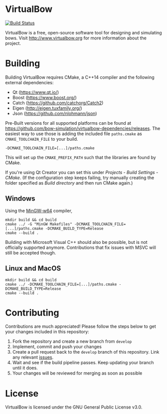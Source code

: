 # VirtualBow

[![Build Status](https://bow-simulation.visualstudio.com/virtualbow/_apis/build/status/bow-simulation.virtualbow?branchName=develop)](https://bow-simulation.visualstudio.com/virtualbow/_build/latest?definitionId=1&branchName=develop)

VirtualBow is a free, open-source software tool for designing and simulating bows.
Visit http://www.virtualbow.org for more information about the project.

# Building

Building VirtualBow requires CMake, a C++14 compiler and the following external dependencies:

* Qt (https://www.qt.io/)
* Boost (https://www.boost.org/)
* Catch (https://github.com/catchorg/Catch2)
* Eigen (http://eigen.tuxfamily.org/)
* Json (https://github.com/nlohmann/json)

Pre-Built versions for all supported platforms can be found at https://github.com/bow-simulation/virtualbow-dependencies/releases.
The easiest way to use those is adding the included file `paths.cmake` as `CMAKE_TOOLCHAIN_FILE` to your build.

    -DCMAKE_TOOLCHAIN_FILE=[...]/paths.cmake

This will set up the `CMAKE_PREFIX_PATH` such that the libraries are found by CMake.

If you're using Qt Creator you can set this under *Projects* - *Build Settings* - *CMake*. (If the configuration step keeps failing, try manually creating the folder specified as *Build directory* and then run CMake again.)

## Windows

Using the [MinGW-w64](http://mingw-w64.org/doku.php) compiler,

    mkdir build && cd build
    cmake ../ -G "MinGW Makefiles" -DCMAKE_TOOLCHAIN_FILE=[...]/paths.cmake -DCMAKE_BUILD_TYPE=Release
    cmake --build .

Building with Microsoft Visual C++ should also be possible, but is not officially supported anymore. Contributions that fix issues with MSVC will still be accepted though.

## Linux and MacOS

    mkdir build && cd build
    cmake ../ -DCMAKE_TOOLCHAIN_FILE=[...]/paths.cmake -DCMAKE_BUILD_TYPE=Release
    cmake --build .

# Contributing

Contributions are much appreciated!
Please follow the steps below to get your changes included in this repository:

1. Fork the repository and create a new branch from `develop`
2. Implement, commit and push your changes
3. Create a pull request back to the `develop` branch of this repository. Link any relevant [issues](https://github.com/bow-simulation/virtualbow/issues).
4. Wait and see if the build pipeline passes. Keep updating your branch until it does.
5. Your changes will be reviewed for merging as soon as possible

# License

VirtualBow is licensed under the GNU General Public License v3.0.